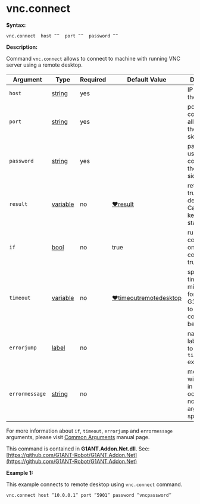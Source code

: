# vnc.connect

**Syntax:**

```G1ANT
vnc.connect  host ‴‴  port ‴‴  password ‴‴
```

**Description:**

Command `vnc.connect` allows to connect to machine with running VNC server using a remote desktop.

| Argument | Type | Required | Default Value | Description |
| -------- | ---- | -------- | ------------- | ----------- |
|`host`| [string](https://github.com/G1ANT-Robot/G1ANT.Manual/blob/master/G1ANT-Language/Structures/string.md) | yes |   | IP or URL of the machine |
|`port`| [string](https://github.com/G1ANT-Robot/G1ANT.Manual/blob/master/G1ANT-Language/Structures/string.md)  | yes|  | port used to connect and allowed on the server side |
|`password`| [string](https://github.com/G1ANT-Robot/G1ANT.Manual/blob/master/G1ANT-Language/Structures/string.md)  | yes|  | password used to connect to the server side |
|`result`| [variable](https://github.com/G1ANT-Robot/G1ANT.Manual/blob/master/G1ANT-Language/Special-Characters/variable.md)  | no |  [♥result](https://github.com/G1ANT-Robot/G1ANT.Manual/blob/master/G1ANT-Language/Common-Arguments.md)  |returns either true or false, depending on CapsLock key's current state|
|`if`| [bool](https://github.com/G1ANT-Robot/G1ANT.Manual/blob/master/G1ANT-Language/Structures/bool.md) | no | true | runs the command only if condition is true |
|`timeout`| [variable](https://github.com/G1ANT-Robot/G1ANT.Manual/blob/master/G1ANT-Language/Special-Characters/variable.md) | no | [♥timeoutremotedesktop](https://github.com/G1ANT-Robot/G1ANT.Manual/blob/master/G1ANT-Language/Variables/Special-Variables.md) | specifies time in milliseconds for G1ANT.Robot to wait for the command to be executed |
|`errorjump` | [label](https://github.com/G1ANT-Robot/G1ANT.Manual/blob/master/G1ANT-Language/Structures/label.md) | no | | name of the label to jump to if given `timeout` expires |
|`errormessage`| [string](https://github.com/G1ANT-Robot/G1ANT.Manual/blob/master/G1ANT-Language/Structures/string.md) | no |  | message that will be shown in case error occurs and no `errorjump` argument is specified |

For more information about `if`, `timeout`, `errorjump` and `errormessage` arguments, please visit [Common Arguments](https://github.com/G1ANT-Robot/G1ANT.Manual/blob/master/G1ANT-Language/Common-Arguments.md)  manual page.

This command is contained in **G1ANT.Addon.Net.dll**.
See: [https://github.com/G1ANT-Robot/G1ANT.Addon.Net](https://github.com/G1ANT-Robot/G1ANT.Addon.Net)

**Example 1:**

This example connects to remote desktop using `vnc.connect` command.

```G1ANT
vnc.connect host ‴10.0.0.1‴ port ‴5901‴ password ‴vncpassword‴
```
